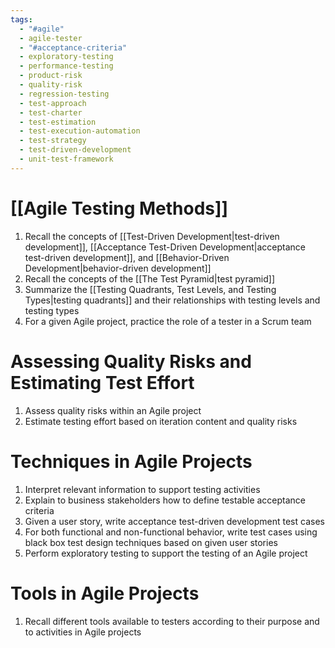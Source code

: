```yaml
---
tags:
  - "#agile"
  - agile-tester
  - "#acceptance-criteria"
  - exploratory-testing
  - performance-testing
  - product-risk
  - quality-risk
  - regression-testing
  - test-approach
  - test-charter
  - test-estimation
  - test-execution-automation
  - test-strategy
  - test-driven-development
  - unit-test-framework
---
```

# [[Agile Testing Methods]]
1. Recall the concepts of [[Test-Driven Development|test-driven development]], [[Acceptance Test-Driven Development|acceptance test-driven development]], and [[Behavior-Driven Development|behavior-driven development]]
2. Recall the concepts of the [[The Test Pyramid|test pyramid]]
3. Summarize the [[Testing Quadrants, Test Levels, and Testing Types|testing quadrants]] and their relationships with testing levels and testing types
4. For a given Agile project, practice the role of a tester in a Scrum team
# Assessing Quality Risks and Estimating Test Effort
1. Assess quality risks within an Agile project
2. Estimate testing effort based on iteration content and quality risks
# Techniques in Agile Projects
1. Interpret relevant information to support testing activities 
2. Explain to business stakeholders how to define testable acceptance criteria 
3. Given a user story, write acceptance test-driven development test cases
4. For both functional and non-functional behavior, write test cases using black box test design techniques based on given user stories
5. Perform exploratory testing to support the testing of an Agile project
# Tools in Agile Projects
1. Recall different tools available to testers according to their purpose and to activities in Agile projects